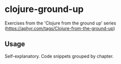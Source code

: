 # clojure-ground-up

Exercises from the 'Clojure from the ground up' series (https://aphyr.com/tags/Clojure-from-the-ground-up) 

## Usage

Self-explanatory. Code snippets grouped by chapter. 